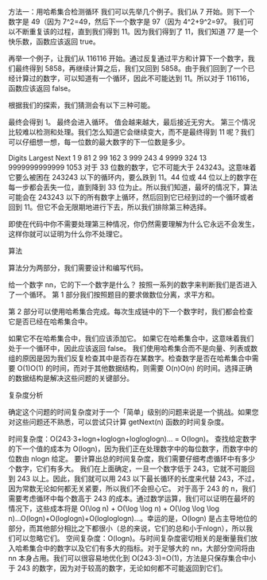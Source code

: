 方法一：用哈希集合检测循环
我们可以先举几个例子。我们从 7 开始。则下一个数字是 49（因为 7^2=49，然后下一个数字是 97（因为 4^2+9^2=97。
我们可以不断重复该的过程，直到我们得到 11。因为我们得到了 11，我们知道 77 是一个快乐数，函数应该返回 true。



再举一个例子，让我们从 116116 开始。通过反复通过平方和计算下一个数字，我们最终得到 5858，再继续计算之后，我们又回到 5858。由于我们回到了一个已经计算过的数字，可以知道有一个循环，因此不可能达到 11。所以对于 116116，函数应该返回 false。



根据我们的探索，我们猜测会有以下三种可能。

最终会得到 1。
最终会进入循环。
值会越来越大，最后接近无穷大。
第三个情况比较难以检测和处理。我们怎么知道它会继续变大，而不是最终得到 11 呢？我们可以仔细想一想，每一位数的最大数字的下一位数是多少。

Digits	Largest	Next
1	9	81
2	99	162
3	999	243
4	9999	324
13	9999999999999	1053
对于 33 位数的数字，它不可能大于 243243。这意味着它要么被困在 243243 以下的循环内，要么跌到 11。44 位或 44 位以上的数字在每一步都会丢失一位，直到降到 33 位为止。所以我们知道，最坏的情况下，算法可能会在 243243 以下的所有数字上循环，然后回到它已经到过的一个循环或者回到 11。但它不会无限期地进行下去，所以我们排除第三种选择。

即使在代码中你不需要处理第三种情况，你仍然需要理解为什么它永远不会发生，这样你就可以证明为什么你不处理它。

算法

算法分为两部分，我们需要设计和编写代码。

给一个数字 nn，它的下一个数字是什么？
按照一系列的数字来判断我们是否进入了一个循环。
第 1 部分我们按照题目的要求做数位分离，求平方和。

第 2 部分可以使用哈希集合完成。每次生成链中的下一个数字时，我们都会检查它是否已经在哈希集合中。

如果它不在哈希集合中，我们应该添加它。
如果它在哈希集合中，这意味着我们处于一个循环中，因此应该返回 false。
我们使用哈希集合而不是向量、列表或数组的原因是因为我们反复检查其中是否存在某数字。检查数字是否在哈希集合中需要 O(1)O(1) 的时间，而对于其他数据结构，则需要 O(n)O(n) 的时间。选择正确的数据结构是解决这些问题的关键部分。


复杂度分析

确定这个问题的时间复杂度对于一个「简单」级别的问题来说是一个挑战。如果您对这些问题还不熟悉，可以尝试只计算 getNext(n) 函数的时间复杂度。

时间复杂度：O(243⋅3+logn+loglogn+logloglogn)... = O(logn)。
查找给定数字的下一个值的成本为 O(logn)，因为我们正在处理数字中的每位数字，而数字中的位数由 nlogn 给定。
要计算出总的时间复杂度，我们需要仔细考虑循环中有多少个数字，它们有多大。
我们在上面确定，一旦一个数字低于 243，它就不可能回到 243 以上。因此，我们就可以用 243 以下最长循环的长度来代替 243，不过，因为常数无论如何都无关紧要，所以我们不会担心它。
对于高于 243 的 n，我们需要考虑循环中每个数高于 243 的成本。通过数学运算，我们可以证明在最坏的情况下，这些成本将是 O(\log n) + O(\log \log n) + O(\log \log \log n)...O(logn)+O(loglogn)+O(logloglogn)...。幸运的是，O(logn) 是占主导地位的部分，而其他部分相比之下都很小（总的来说，它们的总和小于nlogn），所以我们可以忽略它们。
空间复杂度：O(logn)。与时间复杂度密切相关的是衡量我们放入哈希集合中的数字以及它们有多大的指标。对于足够大的 nn，大部分空间将由 nn 本身占用。我们可以很容易地优化到 O(243⋅3)=O(1)，方法是只保存集合中小于 243 的数字，因为对于较高的数字，无论如何都不可能返回到它们。
